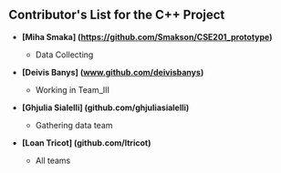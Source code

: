 ## Contributor's List for the C++ Project


* **[Miha Smaka] (https://github.com/Smakson/CSE201_prototype)**
  * Data Collecting
  
* **[Deivis Banys] (www.github.com/deivisbanys)**
  * Working in Team_III

* **[Ghjulia Sialelli] (github.com/ghjuliasialelli)**
    * Gathering data team
    
* **[Loan Tricot] (github.com/ltricot)**
    * All teams
